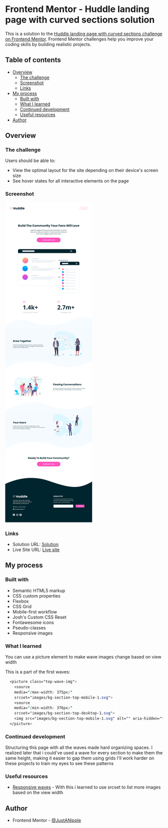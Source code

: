 # Frontend Mentor - Huddle landing page with curved sections solution

This is a solution to the [Huddle landing page with curved sections challenge on Frontend Mentor](https://www.frontendmentor.io/challenges/huddle-landing-page-with-curved-sections-5ca5ecd01e82137ec91a50f2). Frontend Mentor challenges help you improve your coding skills by building realistic projects. 

## Table of contents

- [Overview](#overview)
  - [The challenge](#the-challenge)
  - [Screenshot](#screenshot)
  - [Links](#links)
- [My process](#my-process)
  - [Built with](#built-with)
  - [What I learned](#what-i-learned)
  - [Continued development](#continued-development)
  - [Useful resources](#useful-resources)
- [Author](#author)

## Overview

### The challenge

Users should be able to:

- View the optimal layout for the site depending on their device's screen size
- See hover states for all interactive elements on the page

### Screenshot

![](screenshot.png)

### Links

- Solution URL: [Solution](https://github.com/JustANipple/huddle-landing-page-with-curved-sections/blob/master/style.css)
- Live Site URL: [Live site](https://justanipple.github.io/huddle-landing-page-with-curved-sections/)

## My process

### Built with

- Semantic HTML5 markup
- CSS custom properties
- Flexbox
- CSS Grid
- Mobile-first workflow
- Josh's Custom CSS Reset
- Fontawesome icons
- Pseudo-classes
- Responsive images

### What I learned

You can use a picture element to make wave images change based on view width

This is a part of the first waves:
```css
  <picture class="top-wave-img">
    <source 
    media="(max-width: 375px)"
    srcset="images/bg-section-top-mobile-1.svg">
    <source 
    media="(min-width: 376px)"
    srcset="images/bg-section-top-desktop-1.svg">
    <img src="images/bg-section-top-mobile-1.svg" alt="" aria-hidden="true">
  </picture>
```

### Continued development

Structuring this page with all the waves made hard organizing spaces. I realized later that i could've used a wave for every section to make them the same height, making it easier to gap them using grids
I'll work harder on these projects to train my eyes to see these patterns

### Useful resources

- [Responsive waves](https://developer.mozilla.org/en-US/docs/Learn/HTML/Multimedia_and_embedding/Responsive_images?retiredLocale=it) - With this i learned to use srcset to list more images based on the view width

## Author
- Frontend Mentor - [@JustANipple](https://www.frontendmentor.io/profile/JustANipple)
